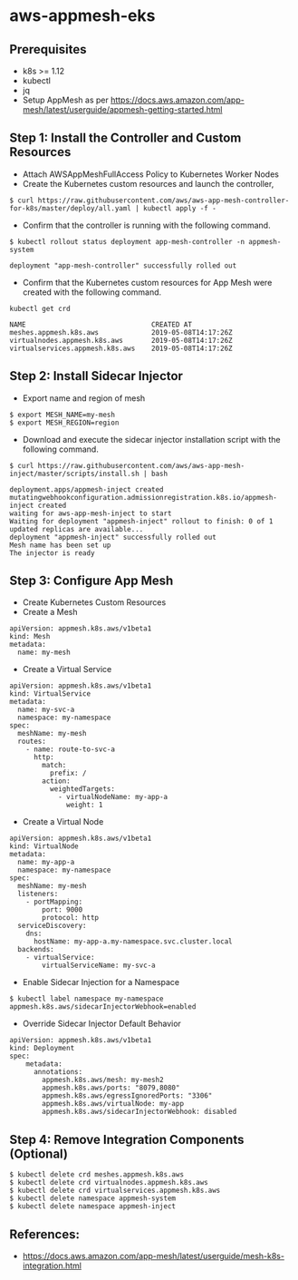 # aws-appmesh-eks

## Prerequisites
- k8s >= 1.12
- kubectl
- jq
- Setup AppMesh as per https://docs.aws.amazon.com/app-mesh/latest/userguide/appmesh-getting-started.html

## Step 1: Install the Controller and Custom Resources
- Attach AWSAppMeshFullAccess Policy to Kubernetes Worker Nodes
- Create the Kubernetes custom resources and launch the controller,
```
$ curl https://raw.githubusercontent.com/aws/aws-app-mesh-controller-for-k8s/master/deploy/all.yaml | kubectl apply -f -
```
- Confirm that the controller is running with the following command.
```
$ kubectl rollout status deployment app-mesh-controller -n appmesh-system
```
```
deployment "app-mesh-controller" successfully rolled out
```
- Confirm that the Kubernetes custom resources for App Mesh were created with the following command.
```
kubectl get crd
```
```
NAME                               CREATED AT
meshes.appmesh.k8s.aws             2019-05-08T14:17:26Z
virtualnodes.appmesh.k8s.aws       2019-05-08T14:17:26Z
virtualservices.appmesh.k8s.aws    2019-05-08T14:17:26Z
```

## Step 2: Install Sidecar Injector
- Export name and region of mesh
```
$ export MESH_NAME=my-mesh
$ export MESH_REGION=region
```
- Download and execute the sidecar injector installation script with the following command.
```
$ curl https://raw.githubusercontent.com/aws/aws-app-mesh-inject/master/scripts/install.sh | bash
```
```
deployment.apps/appmesh-inject created
mutatingwebhookconfiguration.admissionregistration.k8s.io/appmesh-inject created
waiting for aws-app-mesh-inject to start
Waiting for deployment "appmesh-inject" rollout to finish: 0 of 1 updated replicas are available...
deployment "appmesh-inject" successfully rolled out
Mesh name has been set up
The injector is ready
```

## Step 3: Configure App Mesh
- Create Kubernetes Custom Resources
- Create a Mesh
```
apiVersion: appmesh.k8s.aws/v1beta1
kind: Mesh
metadata:
  name: my-mesh
```
- Create a Virtual Service
```
apiVersion: appmesh.k8s.aws/v1beta1
kind: VirtualService
metadata:
  name: my-svc-a
  namespace: my-namespace
spec:
  meshName: my-mesh
  routes:
    - name: route-to-svc-a
      http:
        match:
          prefix: /
        action:
          weightedTargets:
            - virtualNodeName: my-app-a
              weight: 1
```
- Create a Virtual Node
```
apiVersion: appmesh.k8s.aws/v1beta1
kind: VirtualNode
metadata:
  name: my-app-a
  namespace: my-namespace
spec:
  meshName: my-mesh
  listeners:
    - portMapping:
        port: 9000
        protocol: http
  serviceDiscovery:
    dns:
      hostName: my-app-a.my-namespace.svc.cluster.local
  backends:
    - virtualService:
        virtualServiceName: my-svc-a
```
- Enable Sidecar Injection for a Namespace
```
$ kubectl label namespace my-namespace appmesh.k8s.aws/sidecarInjectorWebhook=enabled
```
- Override Sidecar Injector Default Behavior
```
apiVersion: appmesh.k8s.aws/v1beta1
kind: Deployment
spec:
    metadata:
      annotations:
        appmesh.k8s.aws/mesh: my-mesh2
        appmesh.k8s.aws/ports: "8079,8080"
        appmesh.k8s.aws/egressIgnoredPorts: "3306"
        appmesh.k8s.aws/virtualNode: my-app
        appmesh.k8s.aws/sidecarInjectorWebhook: disabled
```

## Step 4: Remove Integration Components (Optional)
```
$ kubectl delete crd meshes.appmesh.k8s.aws
$ kubectl delete crd virtualnodes.appmesh.k8s.aws
$ kubectl delete crd virtualservices.appmesh.k8s.aws
$ kubectl delete namespace appmesh-system
$ kubectl delete namespace appmesh-inject
```

## References:
- https://docs.aws.amazon.com/app-mesh/latest/userguide/mesh-k8s-integration.html
